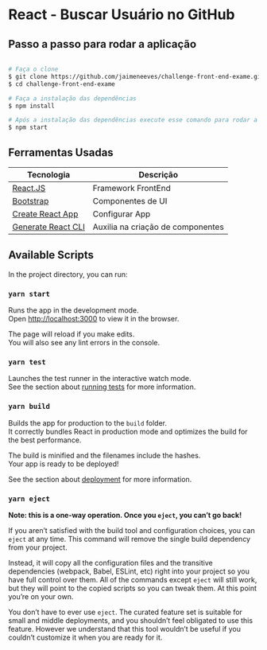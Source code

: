 # React - Buscar Usuário no GitHub

## Passo a passo para rodar a aplicação

```bash

# Faça o clone
$ git clone https://github.com/jaimeneeves/challenge-front-end-exame.git
$ cd challenge-front-end-exame

# Faça a instalação das dependências
$ npm install

# Após a instalação das dependências execute esse comando para rodar a aplicação
$ npm start
```

## Ferramentas Usadas

| Tecnologia   | Descrição |
|----------|-------------|
| [React.JS](https://reactjs.org/) | Framework FrontEnd |
| [Bootstrap](https://getbootstrap.com/) | Componentes de UI|
| [Create React App](https://create-react-app.dev/) | Configurar App |
| [Generate React CLI](https://github.com/arminbro/generate-react-cli) | Auxilia na criação de componentes |

## Available Scripts

In the project directory, you can run:

### `yarn start`

Runs the app in the development mode.\
Open [http://localhost:3000](http://localhost:3000) to view it in the browser.

The page will reload if you make edits.\
You will also see any lint errors in the console.

### `yarn test`

Launches the test runner in the interactive watch mode.\
See the section about [running tests](https://facebook.github.io/create-react-app/docs/running-tests) for more information.

### `yarn build`

Builds the app for production to the `build` folder.\
It correctly bundles React in production mode and optimizes the build for the best performance.

The build is minified and the filenames include the hashes.\
Your app is ready to be deployed!

See the section about [deployment](https://facebook.github.io/create-react-app/docs/deployment) for more information.

### `yarn eject`

**Note: this is a one-way operation. Once you `eject`, you can’t go back!**

If you aren’t satisfied with the build tool and configuration choices, you can `eject` at any time. This command will remove the single build dependency from your project.

Instead, it will copy all the configuration files and the transitive dependencies (webpack, Babel, ESLint, etc) right into your project so you have full control over them. All of the commands except `eject` will still work, but they will point to the copied scripts so you can tweak them. At this point you’re on your own.

You don’t have to ever use `eject`. The curated feature set is suitable for small and middle deployments, and you shouldn’t feel obligated to use this feature. However we understand that this tool wouldn’t be useful if you couldn’t customize it when you are ready for it.

